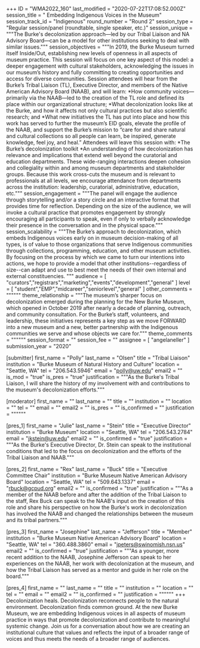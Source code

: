 +++
ID = "WMA2022_160"
last_modified = "2020-07-22T17:08:52.000Z"
session_title = " Embedding Indigenous Voices in the Museum"
session_track_id = "Indigenous"
round_number = "Round 2"
session_type = "Regular session/panel (roundtable, single speaker, etc.)"
session_unique = """The Burke's decolonization approach—led by our Tribal Liaison and NA Advisory Board—can be a model for other institutions seeking to deal with similar issues."""
session_objectives = """In 2019, the Burke Museum turned itself Inside/Out, establishing new levels of openness in all aspects of museum practice. This session will focus on one key aspect of this model: a deeper engagement with cultural stakeholders, acknowledging the issues in our museum’s history and fully committing to creating opportunities and access for diverse communities. Session attendees will hear from the Burke’s Tribal Liaison (TL), Executive Director, and members of the Native American Advisory Board (NAAB), and will learn: *How community voices—primarily via the NAAB—led to the creation of the TL role and defined its place within our organizational structure;  *What decolonization looks like at the Burke, and how it affects not only cultural practices but also scientific research; and  *What new initiatives the TL has put into place and how this work has served to further the museum’s EID goals, elevate the profile of the NAAB, and support the Burke’s mission to “care for and share natural and cultural collections so all people can learn, be inspired, generate knowledge, feel joy, and heal.” Attendees will leave this session with:  *The Burke’s decolonization toolkit  *An understanding of how decolonization has relevance and implications that extend well beyond the curatorial and education departments. These wide-ranging interactions deepen cohesion and collegiality within and among museum departments and stakeholder groups.  Because this work cross-cuts the museum and is relevant to professionals at all levels, we encourage attendance from  departments across the institution: leadership, curatorial, administrative, education, etc."""
session_engagement = """The panel will engage the audience through storytelling and/or a story circle and an interactive format that provides time for reflection. Depending on the size of the audience, we will invoke a cultural practice that promotes engagement by strongly encouraging all participants to speak, even if only to verbally acknowledge their presence in the conversation and in the physical space."""
session_scalability = """The Burke’s approach to decolonization, which embeds Indigenous voices early on in museum decision-making of all types, is of value to those organizations that serve Indigenous communities through collections, programming, education, and other museum activities. By focusing on the process by which we came to turn our intentions into actions, we hope to provide a model that other institutions--regardless of size--can adapt and use to best meet the needs of their own internal and external constituencies. 
"""
audience = [ "curators","registrars","marketing","events","development","general" ]
level = [ "student","EMP","midcareer","seniorlevel","general" ]
other_comments = """"""
theme_relationship = """The museum’s sharper focus on decolonization emerged during the planning for the New Burke Museum, which opened in October 2019 after nearly a decade of planning, outreach, and community consultation. For the Burke’s staff, volunteers, and leadership, these initiatives represents a key step as we move FORWARD into a new museum and a new, better partnership with the Indigenous communities we serve and whose objects we care for."""
theme_comments = """"""
session_format = ""
session_fee = ""
assignee = [ "angelaneller" ]
submission_year = "2020"

[submitter]
first_name = "Polly"
last_name = "Olsen"
title = "Tribal Liaison"
institution = "Burke Museum of Natural History and Culture"
location = "Seattle, WA"
tel = "206.543.5946"
email = "polly@uw.edu"
email2 = ""
is_mod = "true"
is_pres = "true"
justification = """As the Burke's Tribal Liaison, I will share the history of my involvement with and contributions to the museum's decolonization efforts."""

[moderator]
first_name = ""
last_name = ""
title = ""
institution = ""
location = ""
tel = ""
email = ""
email2 = ""
is_pres = ""
is_confirmed = ""
justification = """"""

[pres_1]
first_name = "Julie"
last_name = "Stein"
title = "Executive Director"
institution = "Burke Museum"
location = "Seattle, WA"
tel = "206.543.2784"
email = "jkstein@uw.edu"
email2 = ""
is_confirmed = "true"
justification = """As the Burke's Executive Director, Dr. Stein can speak to the institutional conditions that led to the focus on decolonization and the efforts of the Tribal Liaison and NAAB."""

[pres_2]
first_name = "Rex"
last_name = "Buck"
title = "Executive Committee Chair"
institution = "Burke Museum Native American Advisory Board"
location = "Seattle, WA"
tel = "509.643.1337"
email = "rbuck@gcpud.org"
email2 = ""
is_confirmed = "true"
justification = """As a member of the NAAB before and after the addition of the Tribal Liaison to the staff, Rex Buck can speak to the NAAB's input on the creation of this role and share his perspective on how the Burke's work in decolonization has involved the NAAB and changed the relationships between the museum and its tribal partners."""

[pres_3]
first_name = "Josephine"
last_name = "Jefferson"
title = "Member"
institution = "Burke Museum Native American Advisory Board"
location = "Seattle, WA"
tel = "360.488.3860"
email = "jpeters@swinomish.nsn.us"
email2 = ""
is_confirmed = "true"
justification = """As a younger, more recent addition to the NAAB, Josephine Jefferson can speak to her experiences on the NAAB, her work with decolonization at the museum, and how the Tribal Liaison has served as a mentor and guide in her role on the board."""

[pres_4]
first_name = ""
last_name = ""
title = ""
institution = ""
location = ""
tel = ""
email = ""
email2 = ""
is_confirmed = ""
justification = """"""
+++
Decolonization heals. Decolonization reconnects people to the natural environment. Decolonization finds common ground.  At the new Burke Museum, we are embedding Indigenous voices in all aspects of museum practice in ways that promote decolonization and contribute to meaningful systemic change. Join us for a conversation about how we are creating an institutional culture that values and reflects the input of a broader range of voices and thus meets the needs of a broader range of audiences. 
